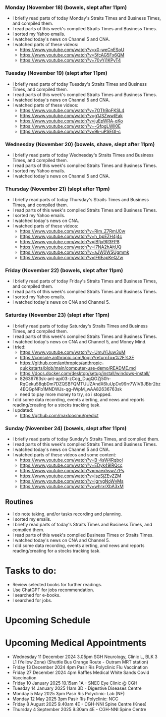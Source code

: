 ### Monday (November 18) (bowels, slept after 11pm)
- I briefly read parts of today Monday's Straits Times and Business Times, and compiled them.
- I read parts of this week's compiled Straits Times and Business Times.
- I sorted my Yahoo emails.
- I watched today's news on Channel 5 and CNA.
- I watched parts of these videos:
    - https://www.youtube.com/watch?v=x0-weCnESoU
    - https://www.youtube.com/watch?v=5fcAG5Fx6QM
    - https://www.youtube.com/watch?v=70vYj1KPyT4

### Tuesday (November 19) (slept after 11pm)
- I briefly read parts of today Tuesday's Straits Times and Business Times, and compiled them.
- I read parts of this week's compiled Straits Times and Business Times.
- I watched today's news on Channel 5 and CNA.
- I watched parts of these videos:
    - https://www.youtube.com/watch?v=7OThBpFKSL4
    - https://www.youtube.com/watch?v=g1JSZwwtEak
    - https://www.youtube.com/watch?v=juEpWRA-qKo
    - https://www.youtube.com/watch?v=-GfpgLWll0E
    - https://www.youtube.com/watch?v=9k-uPSEGl-c

### Wednesday (November 20) (bowels, shave, slept after 11pm)
- I briefly read parts of today Wednesday's Straits Times and Business Times, and compiled them.
- I read parts of this week's compiled Straits Times and Business Times.
- I sorted my Yahoo emails.
- I watched today's news on Channel 5 and CNA.

### Thursday (November 21) (slept after 11pm)
- I briefly read parts of today Thursday's Straits Times and Business Times, and compiled them.
- I read parts of this week's compiled Straits Times and Business Times.
- I sorted my Yahoo emails.
- I watched today's news on CNA.
- I watched parts of these videos:
    - https://www.youtube.com/watch?v=Rlm_Z7RmU0w
    - https://www.youtube.com/watch?v=h_bpEZH4j4c
    - https://www.youtube.com/watch?v=iBfjx9R3FP8
    - https://www.youtube.com/watch?v=i7NA2hAitUQ
    - https://www.youtube.com/watch?v=aJW0WSUgmmk
    - https://www.youtube.com/watch?v=lF6EapKeQZw

### Friday (November 22) (bowels, slept after 11pm)
- I briefly read parts of today Friday's Straits Times and Business Times, and compiled them.
- I read parts of this week's compiled Straits Times and Business Times.
- I sorted my Yahoo emails.
- I watched today's news on CNA and Channel 5.

### Saturday (November 23) (slept after 11pm)
- I briefly read parts of today Saturday's Straits Times and Business Times, and compiled them.
- I read parts of this week's compiled Straits Times and Business Times.
- I watched today's news on CNA and Channel 5, and Money Mind.
- I tried:
    - https://www.youtube.com/watch?v=UmuYiJuw3uM
    - https://console.anthropic.com/login?returnTo=%2F%3F
    - https://github.com/anthropics/anthropic-quickstarts/blob/main/computer-use-demo/README.md
    - https://docs.docker.com/desktop/setup/install/windows-install/
    - 82636763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
    - need to pay more money to try, so i stopped.
- I did some data recording, events alerting, and news and reports reading/creating for a stocks tracking task.
- I updated:
    - https://github.com/maxloosmu/predict

### Sunday (November 24) (bowels, slept after 11pm)
- I briefly read parts of today Sunday's Straits Times, and compiled them.
- I read parts of this week's compiled Straits Times and Business Times.
- I watched today's news on Channel 5 and CNA.
- I watched parts of these videos and some content:
    - https://www.youtube.com/watch?v=B-4sW4RqboI
    - https://www.youtube.com/watch?v=EDyk49IRQcc
    - https://www.youtube.com/watch?v=maex5swZZPs
    - https://www.youtube.com/watch?v=IszSjZEvZZM
    - https://www.youtube.com/watch?v=IgrvgNoWvMs
    - https://www.youtube.com/watch?v=whrxrXbA3xM



## Routines
- I do note taking, and/or tasks recording and planning.
- I sorted my emails.
- I briefly read parts of today's Straits Times and Business Times, and compiled them.
- I read parts of this week's compiled Business Times or Straits Times.
- I watched today's news on CNA and Channel 5.
- I did some data recording, events alerting, and news and reports reading/creating for a stocks tracking task.

# Tasks to do:
- Review selected books for further readings.
- Use ChatGPT for jobs recommendation.
- I searched for e-books.
- I searched for jobs.

# Upcoming Schedule

# Upcoming Medical Appointments
- Wednesday 11 December 2024 3.05pm SGH Neurology, Clinic L, BLK 3 L1 (Yellow Zone) (Shuttle Bus Orange Route - Outram MRT station)
- Friday 13 December 2024 4pm Pasir Ris Polyclinic Flu Vaccination
- Friday 27 December 2024 4pm Raffles Medical White Sands Covid Vaccination
- Friday 10 January 2025 10.15am 1A - SNEC Eye Clinic @ CGH
- Tuesday 14 January 2025 11am 3D - Digestive Diseases Centre
- Monday 5 May 2025 3pm Pasir Ris Polyclinic: Lab (NF)
- Monday 12 May 2025 3pm Pasir Ris Polyclinic: NCC
- Friday 8 August 2025 9.40am 4E - CGH-NNI Spine Centre (Knee)
- Thursday 4 September 2025 9.30am 4E - CGH-NNI Spine Centre
